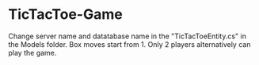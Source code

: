 # TicTacToe-Game

Change server name and datatabase name in the "TicTacToeEntity.cs" in the Models folder.
Box moves start from 1.
Only 2 players alternatively can play the game.